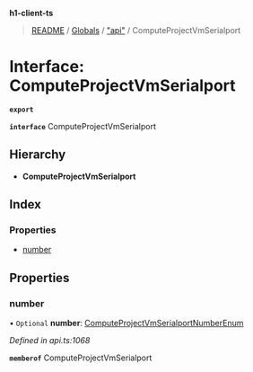 **h1-client-ts**

> [README](../README.md) / [Globals](../globals.md) / ["api"](../modules/_api_.md) / ComputeProjectVmSerialport

# Interface: ComputeProjectVmSerialport

**`export`** 

**`interface`** ComputeProjectVmSerialport

## Hierarchy

* **ComputeProjectVmSerialport**

## Index

### Properties

* [number](_api_.computeprojectvmserialport.md#number)

## Properties

### number

• `Optional` **number**: [ComputeProjectVmSerialportNumberEnum](../enums/_api_.computeprojectvmserialportnumberenum.md)

*Defined in api.ts:1068*

**`memberof`** ComputeProjectVmSerialport
